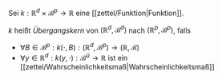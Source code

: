 Sei $k : \mathbb{R}^d \times \mathscr{B}^p \to \mathbb{R}$ eine [[zettel/Funktion|Funktion]].

$k$ heißt *Übergangskern* von $(\mathbb{R}^d, \mathscr{B}^d)$ nach $(\mathbb{R}^p, \mathscr{B}^p)$, falls
- $\forall B \in \mathscr{B}^p : k(\cdot, B) : (\mathbb{R}^d, \mathscr{B}^p) \to (\mathbb{R}, \mathscr{B})$
- $\forall y \in \mathbb{R}^d : k(y, \cdot) : \mathscr{B}^ü \to \mathbb{R}$ ist ein [[zettel/Wahrscheinlichkeitsmaß|Wahrscheinlichkeitsmaß]]